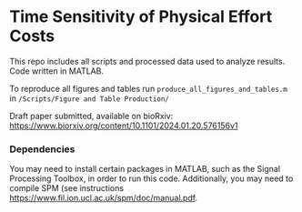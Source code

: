 # Time Sensitivity of Physical Effort Costs

This repo includes all scripts and processed data used to analyze results. Code written in MATLAB. 

To reproduce all figures and tables run ```produce_all_figures_and_tables.m``` in ```/Scripts/Figure and Table Production/```


Draft paper submitted, available on bioRxiv: https://www.biorxiv.org/content/10.1101/2024.01.20.576156v1

### Dependencies
You may need to install certain packages in MATLAB, such as the Signal Processing Toolbox, in order to run this code.
Additionally, you may need to compile SPM (see instructions https://www.fil.ion.ucl.ac.uk/spm/doc/manual.pdf.
